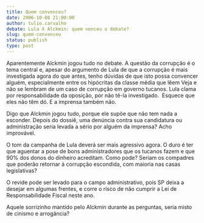 ```yaml
---
title: Quem convenceu?
date: 2006-10-08 21:00:00
author: tulio.carvalho
debate: Lula X Alckmin: quem venceu o debate?
slug: quem-convenceu
status: publish 
type: post
---
```


Aparentemente Alckmin jogou tudo no debate. A questão da corrupção é o tema central e, apesar do argumento de Lula de que a corrupção é mais investigada agora do que antes, tenho dúvidas de que isto possa convencer alguém, especialmente entre os hipócritas da classe média que lêem Veja e não se lembram de um caso de corrupção em governo tucanos. Lula clama por responsabilidade da oposição, por não tê-la investigado.  Esquece que eles não têm dó. E a imprensa também não.   
  
Digo que Alckmin jogou tudo, porque ele supõe que não tem nada a esconder. Depois do dossiê, uma denúncia contra sua candidatura ou administração seria levada a sério por alguém da imprensa? Acho improvável.   
  
O tom da campanha de Lula deverá ser mais agressivo agora. O duro é ter que aguentar a pose de bons administradores que os tucanos fazem e que 90% dos donos do dinheiro acreditam. Como pode? Seriam os compadres que poderão retornar à corrupção escondida, com maioria nas casas legislativas?  
  
O revide pode ser levado para o campo administrativo, pois SP deixa a desejar em algumas frentes, e corre o risco de não cumprir a Lei de Responsabilidade Fiscal neste ano.  
  
Aquele sorrizinho mantido pelo Alckmin durante as perguntas, seria misto de cinismo e arrogância?   
  
  
  

